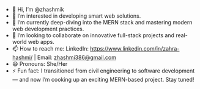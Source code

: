 - 👋 Hi, I’m @zhashmik  
- 👀 I’m interested in developing smart web solutions.  
- 🌱 I’m currently deep-diving into the MERN stack and mastering modern web development practices.  
- 💞️ I’m looking to collaborate on innovative full-stack projects and real-world web apps.  
- 📫 How to reach me: LinkedIn: https://www.linkedin.com/in/zahra-hashmi/ | Email: zhashmi386@gmail.com  
- 😄 Pronouns: She/Her  
- ⚡ Fun fact: I transitioned from civil engineering to software development — and now I’m cooking up an exciting MERN-based project. Stay tuned!


<!---
zhashmik/zhashmik is a ✨ special ✨ repository because its `README.md` (this file) appears on your GitHub profile.
You can click the Preview link to take a look at your changes.
--->
